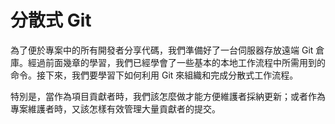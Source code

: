# 分散式 Git

為了便於專案中的所有開發者分享代碼，我們準備好了一台伺服器存放遠端 Git 倉庫。經過前面幾章的學習，我們已經學會了一些基本的本地工作流程中所需用到的命令。接下來，我們要學習下如何利用 Git 來組織和完成分散式工作流程。

特別是，當作為項目貢獻者時，我們該怎麼做才能方便維護者採納更新；或者作為專案維護者時，又該怎樣有效管理大量貢獻者的提交。
